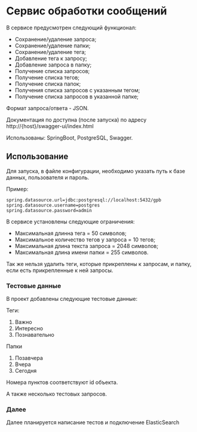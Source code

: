 # Сервис обработки сообщений

В сервисе предусмотрен следующий функционал:

- Сохранение/удаление запроса;
- Сохранение/удаление папки;
- Сохранение/удаление тега;
- Добавление тега к запросу;
- Добавление запроса в папку;
- Получение списка запросов;
- Получение списка тегов;
- Получение списка папок;
- Получения списка запросов с указанным тегом;
- Получение списка запросов в указанной папке;

Формат запроса/ответа - JSON.

Документация по доступна (после запуска) по адресу
http://{host}/swagger-ui/index.html

Использованы: SpringBoot, PostgreSQL, Swagger.

## Использование

Для запуска, в файле конфигурации, необходимо указать путь к базе данных, пользователя и пароль.

Пример:

```
spring.datasource.url=jdbc:postgresql://localhost:5432/gpb
spring.datasource.username=postgres
spring.datasource.password=admin
```

В сервисе установлены следующие ограничения:

- Максимальная длинна тега = 50 символов;
- Максимальное количество тегов у запроса = 10 тегов;
- Максимальная длина текста запроса = 2048 символов;
- Максимальная длина имени папки = 255 символов.

Так же нельзя удалить теги, которые прикреплены к запросам, и папку,
если есть прикрепленные к ней запросы.

### Тестовые данные

В проект добавлены следующие тестовые данные:

Теги:

1. Важно
2. Интересно
3. Познавательно

Папки

1. Позавчера
2. Вчера
3. Сегодня

Номера пунктов соответствуют id объекта.

А также несколько тестовых запросов.

### Далее

Далее планируется написание тестов и подключение ElasticSearch